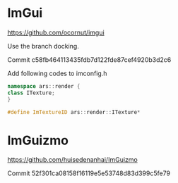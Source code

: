 # ImGui

https://github.com/ocornut/imgui

Use the branch docking.

Commit c58fb464113435fdb7d122fde87cef4920b3d2c6

Add following codes to imconfig.h

```c++
namespace ars::render {
class ITexture;
}

#define ImTextureID ars::render::ITexture*
```

# ImGuizmo

https://github.com/huisedenanhai/ImGuizmo

Commit 52f301ca08158f16119e5e53748d83d399c5fe79